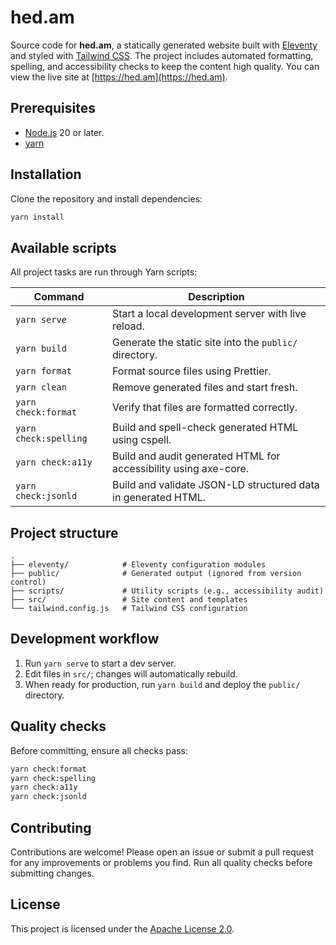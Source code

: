 # hed.am

Source code for **hed.am**, a statically generated website built with [Eleventy](https://www.11ty.dev/) and styled with [Tailwind CSS](https://tailwindcss.com/). The project includes automated formatting, spelling, and accessibility checks to keep the content high quality. You can view the live site at [https://hed.am](https://hed.am).

## Prerequisites

- [Node.js](https://nodejs.org/) 20 or later.
- [yarn](https://yarnpkg.com/)

## Installation

Clone the repository and install dependencies:

```bash
yarn install
```

## Available scripts

All project tasks are run through Yarn scripts:

| Command               | Description                                                      |
| --------------------- | ---------------------------------------------------------------- |
| `yarn serve`          | Start a local development server with live reload.               |
| `yarn build`          | Generate the static site into the `public/` directory.           |
| `yarn format`         | Format source files using Prettier.                              |
| `yarn clean`          | Remove generated files and start fresh.                          |
| `yarn check:format`   | Verify that files are formatted correctly.                       |
| `yarn check:spelling` | Build and spell-check generated HTML using cspell.               |
| `yarn check:a11y`     | Build and audit generated HTML for accessibility using axe-core. |
| `yarn check:jsonld`   | Build and validate JSON-LD structured data in generated HTML.    |

## Project structure

```
.
├── eleventy/            # Eleventy configuration modules
├── public/              # Generated output (ignored from version control)
├── scripts/             # Utility scripts (e.g., accessibility audit)
├── src/                 # Site content and templates
└── tailwind.config.js   # Tailwind CSS configuration
```

## Development workflow

1. Run `yarn serve` to start a dev server.
2. Edit files in `src/`; changes will automatically rebuild.
3. When ready for production, run `yarn build` and deploy the `public/` directory.

## Quality checks

Before committing, ensure all checks pass:

```bash
yarn check:format
yarn check:spelling
yarn check:a11y
yarn check:jsonld
```

## Contributing

Contributions are welcome! Please open an issue or submit a pull request for any improvements or problems you find. Run all quality checks before submitting changes.

## License

This project is licensed under the [Apache License 2.0](./LICENSE).

